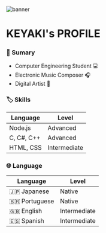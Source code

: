 ![banner](https://i.imgur.com/BL8f4WP.png)
# KEYAKI's PROFILE
### 📑 Sumary
- Computer Engineering Student 💻
- Electronic Music Composer 🎧
- Digital Artist 🎨

### 🏷 Skills
| Language           | Level        |
|--------------------|--------------|
|   Node.js          | Advanced     |
|   C, C#, C++       | Advanced     |
|   HTML, CSS        | Intermediate |

### 🌐 Language
| Language        | Level        |
|-----------------|--------------|
| 🇯🇵 Japanese     | Native       |
| 🇧🇷 Portuguese   | Native       |
| 🇬🇧 English      | Intermediate |
| 🇪🇸 Spanish      | Intermediate |
